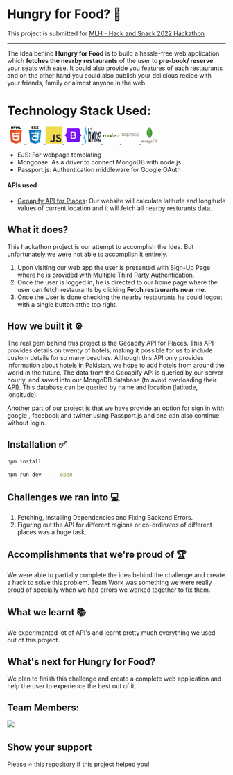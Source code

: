 # Hungry for Food? 🍉

This project is submitted for [MLH - Hack and Snack 2022 Hackathon](https://hackandsnack.devpost.com/)

---

The Idea behind **Hungry for Food** is to build a hassle-free web application which **fetches the nearby restaurants** of the user to **pre-book/ reserve** your seats with ease. It could also provide you features of each restaurants and on the other hand you could also publish your delicious recipe with your friends, family or almost anyone in the web.

# Technology Stack Used:
<a href="#" target="_blank" rel="noreferrer"> <img src="https://raw.githubusercontent.com/devicons/devicon/master/icons/html5/html5-original-wordmark.svg" alt="html5" width="40" height="40"/> </a>
<a href="#" target="_blank" rel="noreferrer"> <img src="https://raw.githubusercontent.com/devicons/devicon/master/icons/css3/css3-original-wordmark.svg" alt="css3" width="40" height="40"/> </a>
<a href="#" target="_blank" rel="noreferrer"> <img src="https://raw.githubusercontent.com/devicons/devicon/master/icons/javascript/javascript-original.svg" alt="css3" width="40" height="40"/> </a>
<a href="#" target="_blank" rel="noreferrer"> <img src="https://raw.githubusercontent.com/devicons/devicon/master/icons/bootstrap/bootstrap-original.svg" alt="css3" width="40" height="40"/> </a>
<a href="#" target="_blank" rel="noreferrer"> <img src="https://raw.githubusercontent.com/devicons/devicon/master/icons/tailwindcss/tailwindcss-original-wordmark.svg" alt="css3" width="40" height="40"/> </a>
<a href="#" target="_blank" rel="noreferrer"> <img src="https://raw.githubusercontent.com/devicons/devicon/master/icons/nodejs/nodejs-original-wordmark.svg" alt="css3" width="40" height="40"/> </a>
<a href="#" target="_blank" rel="noreferrer"> <img src="https://raw.githubusercontent.com/devicons/devicon/master/icons/express/express-original-wordmark.svg" alt="css3" width="40" height="40"/> </a>
<a href="#" target="_blank" rel="noreferrer"> <img src="https://raw.githubusercontent.com/devicons/devicon/master/icons/mongodb/mongodb-original-wordmark.svg" alt="css3" width="40" height="40"/> </a>

- EJS: For webpage templating
- Mongoose: As a driver to connect MongoDB with node.js
- Passport.js: Authentication middleware for Google OAuth

#### APIs used
- [Geoapify API for Places](https://apidocs.geoapify.com/docs/places/#about): Our website will calculate latitude and longitude values of current location and it will fetch all nearby resturants data.

## What it does?
This hackathon project is our attempt to accomplish the Idea. But unfortunately we were not able to accomplish it entirely.

1. Upon visiting our web app the user is presented with Sign-Up Page where he is provided with Multiple Third Party Authentication.
2. Once the user is logged in, he is directed to our home page where the user can fetch restaurants by clicking **Fetch restaurants near me**.
3. Once the User is done checking the nearby restaurants he could logout with a single button atthe top right.

## How we built it ⚙️
The real gem behind this project is the Geoapify API for Places. This API provides details on twenty of hotels, making it possible for us to include custom details for so many beaches. Although this API only provides information about hotels in Pakistan, we hope to add hotels from around the world in the future.
The data from the Geoapify API is queried by our server hourly, and saved into our MongoDB database (to avoid overloading their API). This database can be queried by name and location (latitude, longitude).

Another part of our project is that we have provide an option for sign in with google , facebook and twitter using Passport.js and one can also continue without login.

## Installation ✅

```bash
npm install
```
```bash
npm run dev -- --open
```

## Challenges we ran into 💻
1. Fetching, Installing Dependencies and Fixing Backend Errors.
2. Figuring out the API for different regions or co-ordinates of different places was a huge task.

## Accomplishments that we're proud of 🏆
We were able to partially complete the idea behind the challenge and create a hack to solve this problem. Team Work was something we were really proud of specially when we had errors we worked together to fix them.

## What we learnt 📚
We experimented lot of API's and learnt pretty much everything we used out of this project.

## What's next for Hungry for Food?
We plan to finish this challenge and create a complete web application and help the user to experience the best out of it.

## Team Members:
<a href="https://github.com/ahamedbasha-n/hack_and_snack/graphs/contributors">
  <img src="https://contrib.rocks/image?repo=ahamedbasha-n/hack_and_snack"/>
</a>

## Show your support

Please ⭐️ this repository if this project helped you!


